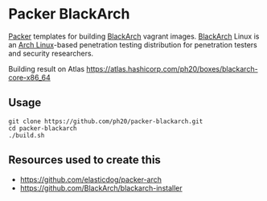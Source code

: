 Packer BlackArch
===========
[Packer](https://www.packer.io) templates for building [BlackArch](https://blackarch.org/) vagrant images.
[BlackArch](https://blackarch.org/) Linux is an [Arch Linux](https://www.archlinux.org/)-based penetration testing distribution for penetration testers and security researchers.

Building result on Atlas https://atlas.hashicorp.com/ph20/boxes/blackarch-core-x86_64

Usage
-----
```
git clone https://github.com/ph20/packer-blackarch.git
cd packer-blackarch
./build.sh
```

Resources used to create this
-----------------------------
- https://github.com/elasticdog/packer-arch
- https://github.com/BlackArch/blackarch-installer